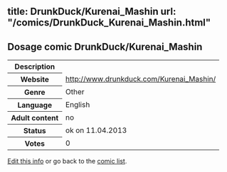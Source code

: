 title: DrunkDuck/Kurenai_Mashin
url: "/comics/DrunkDuck_Kurenai_Mashin.html"
---
Dosage comic DrunkDuck/Kurenai_Mashin
-----------------------------------------

<table class="comicinfo">
<tr>
<th>Description</th><td></td>
</tr>
<tr>
<th>Website</th><td><a href="http://www.drunkduck.com/Kurenai_Mashin/">http://www.drunkduck.com/Kurenai_Mashin/</a></td>
</tr>
<tr>
<th>Genre</th><td>Other</td>
</tr>
<tr>
<th>Language</th><td>English</td>
</tr>
<tr>
<th>Adult content</th><td>no</td>
</tr>
<tr>
<th>Status</th><td>ok on 11.04.2013</td>
</tr>
<tr>
<th>Votes</th><td>0</div></td>
</tr>
</table>

[Edit this info](/comics/DrunkDuck_Kurenai_Mashin_edit.html) or go back to the [comic list](../comic-index.html).
